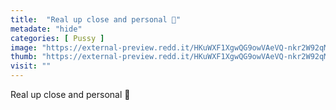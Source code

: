 ```yaml
---
title:  "Real up close and personal 💁"
metadate: "hide"
categories: [ Pussy ]
image: "https://external-preview.redd.it/HKuWXF1XgwQG9owVAeVQ-nkr2W92qMMXWOL3oio-Ps8.jpg?auto=webp&s=1d24489951eca00c2020ffc16c37c6089d003f1c"
thumb: "https://external-preview.redd.it/HKuWXF1XgwQG9owVAeVQ-nkr2W92qMMXWOL3oio-Ps8.jpg?width=1080&crop=smart&auto=webp&s=f66131e218535c150553adf775995e8b8f5b7e5a"
visit: ""
---
```

Real up close and personal 💁
